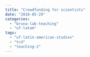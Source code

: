 ```yaml
---
title: "Crowdfunding for scientists"
date: "2018-05-29"
categories: 
  - "bruna-lab-teaching"
  - "uf-latam"
tags: 
  - "uf-latin-american-studies"
  - "tcd"
  - "teaching-2"
---
```



